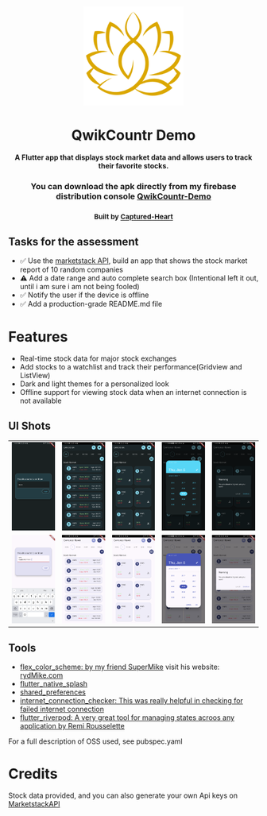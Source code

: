 <div align="center">
   <img src="./assets/logo.png" width="200"  />
  <br />
  <h1>QwikCountr Demo</h1>
  <strong>A Flutter app that displays stock market data and allows users to track their favorite stocks.</strong>
  <br />

  <h3>You can download the apk directly from my firebase distribution console <a href="https://appdistribution.firebase.dev/i/e5a7b73fefe2dd61">QwikCountr-Demo</a></ </h3>
  <br />

<sub>Built by <a href="https://twitter.com/CapturedWarrior">Captured-Heart</a></sub>
<br />

</div>

## Tasks for the assessment

- ✅ Use the [marketstack API](marketstack.com), build an app that shows the stock market report of 10 random companies
- ⚠️ Add a date range and auto complete search box (Intentional left it out, until i am sure i am not being fooled)
- ✅ Notify the user if the device is offline
- ✅ Add a production-grade README.md file

# Features

- Real-time stock data for major stock exchanges
- Add stocks to a watchlist and track their performance(Gridview and ListView)
- Dark and light themes for a personalized look
- Offline support for viewing stock data when an internet connection is not available

## UI Shots

<div style="text-align: center">
  <table>
    <tr>
      <td style="text-align: center">
        <img src="./screenshots/dark01.png" width="200" />
      </td>
      <td style="text-align: center">
        <img src="./screenshots/dark02.png" width="200" />
      </td>
      <td style="text-align: center">
        <img src="./screenshots/dark03.png" width="200" />
      </td>
      <td style="text-align: center">
        <img src="./screenshots/dark04.png" width="200" />
      </td>
      <td style="text-align: center">
        <img src="./screenshots/dark05.png" width="200" />
      </td>
    </tr>
    <tr>
      <td style="text-align: center">
        <img src="./screenshots/light01.png" width="200" />
      </td>
      <td style="text-align: center">
        <img src="./screenshots/light02.png" width="200" />
      </td>
      <td style="text-align: center">
        <img src="./screenshots/light03.png" width="200" />
      </td>
      <td style="text-align: center">
        <img src="./screenshots/light04.png" width="200" />
      </td>
      <td style="text-align: center">
        <img src="./screenshots/light05.png" width="200" />
      </td>
    </tr> 
  </table>
</div>

## Tools

- [flex_color_scheme: by my friend SuperMike](https://pub.dev/packages/flex_color_scheme) visit his website: [rydMike.com](rydmike.com)
- [flutter_native_splash](https://pub.dev/packages/flutter_native_splash)
- [shared_preferences](https://pub.dev/packages/shared_preferences)
- [internet_connection_checker: This was really helpful in checking for failed internet connection](https://pub.dev/packages/internet_connection_checker)
- [flutter_riverpod: A very great tool for managing states acroos any application by Remi Rousselette ](https://pub.dev/packages/flutter_riverpod)

For a full description of OSS used, see pubspec.yaml

# Credits

Stock data provided, and you can also generate your own Api keys on [MarketstackAPI](https://marketstack.com/)
